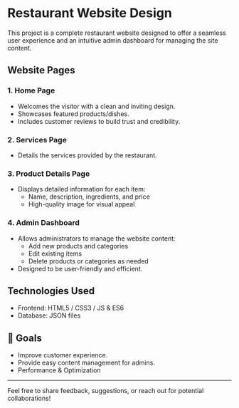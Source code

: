 # Restaurant Website Design

This project is a complete restaurant website designed to offer a seamless user experience and an intuitive admin dashboard for managing the site content.

## Website Pages

### 1. Home Page
- Welcomes the visitor with a clean and inviting design.
- Showcases featured products/dishes.
- Includes customer reviews to build trust and credibility.

### 2. Services Page
- Details the services provided by the restaurant.

### 3. Product Details Page
- Displays detailed information for each item:
  - Name, description, ingredients, and price
  - High-quality image for visual appeal

### 4. Admin Dashboard
- Allows administrators to manage the website content:
  - Add new products and categories
  - Edit existing items
  - Delete products or categories as needed
- Designed to be user-friendly and efficient.

## Technologies Used
- Frontend:  HTML5 / CSS3 / JS & ES6
- Database: JSON files

## 🎯 Goals
- Improve customer experience.
- Provide easy content management for admins.
- Performance & Optimization

---

Feel free to share feedback, suggestions, or reach out for potential collaborations!
